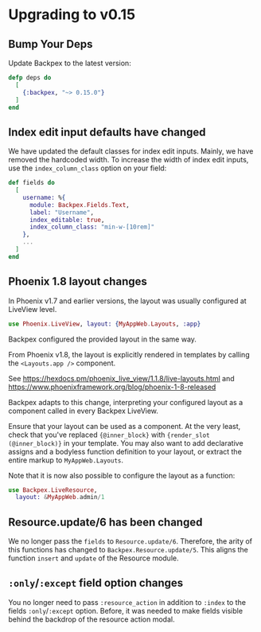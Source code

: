 # Upgrading to v0.15

## Bump Your Deps

Update Backpex to the latest version:

```elixir
defp deps do
  [
    {:backpex, "~> 0.15.0"}
  ]
end
```

## Index edit input defaults have changed

We have updated the default classes for index edit inputs. Mainly, we have removed the hardcoded width. To increase the width of index edit inputs, use the `index_column_class` option on your field:

```elixir
def fields do
  [
    username: %{
      module: Backpex.Fields.Text,
      label: "Username",
      index_editable: true,
      index_column_class: "min-w-[10rem]"
    },
    ...
  ]
end
```

## Phoenix 1.8 layout changes

In Phoenix v1.7 and earlier versions, the layout was usually configured at LiveView level. 

```elixir
use Phoenix.LiveView, layout: {MyAppWeb.Layouts, :app}
```

Backpex configured the provided layout in the same way.

From Phoenix v1.8, the layout is explicitly rendered in templates by calling the `<Layouts.app />` component.

See https://hexdocs.pm/phoenix_live_view/1.1.8/live-layouts.html and https://www.phoenixframework.org/blog/phoenix-1-8-released

Backpex adapts to this change, interpreting your configured layout as a component called in every Backpex LiveView.

Ensure that your layout can be used as a component. At the very least, check that you've replaced `{@inner_block}` with `{render_slot (@inner_block)}` in your template. You may also want to add declarative assigns and a bodyless function definition to your layout, or extract the entire markup to `MyAppWeb.Layouts`.

Note that it is now also possible to configure the layout as a function:

```elixir
use Backpex.LiveResource,
  layout: &MyAppWeb.admin/1
```

## Resource.update/6 has been changed

We no longer pass the `fields` to `Resource.update/6`. Therefore, the arity of this functions has changed to `Backpex.Resource.update/5`. This aligns the function `insert` and `update` of the Resource module.

## `:only`/`:except` field option changes

You no longer need to pass `:resource_action` in addition to `:index` to the fields `:only`/`:except` option.
Before, it was needed to make fields visible behind the backdrop of the resource action modal.
